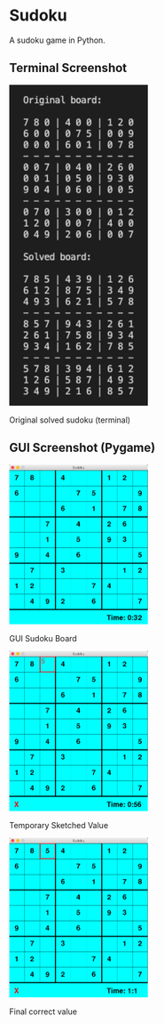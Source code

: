 # Sudoku

A sudoku game in Python.

## Terminal Screenshot

<img src="sudoku-terminal-screenshot.png" width="250">

Original solved sudoku (terminal) 

## GUI Screenshot (Pygame)

<img src="Screenshots/GUI-Board.png" width="250">

GUI Sudoku Board

<img src="Screenshots/Temporary-Value.png" width="250">

Temporary Sketched Value

<img src="Screenshots/Updated_Value.png" width="250">

Final correct value
